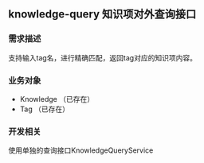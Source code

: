 ## knowledge-query 知识项对外查询接口

### 需求描述

支持输入tag名，进行精确匹配，返回tag对应的知识项内容。

### 业务对象

- Knowledge （已存在）
- Tag （已存在）

### 开发相关

使用单独的查询接口KnowledgeQueryService
